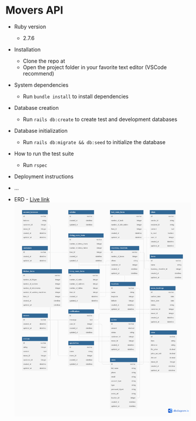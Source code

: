 # Movers API


* Ruby version
  - 2.7.6

* Installation

  - Clone the repo at [](movers)
  - Open the project folder in your favorite text editor (VSCode recommend)

* System dependencies
  - Run `bundle install` to install dependencies

* Database creation
  - Run `rails db:create` to create test and development databases

* Database initialization
  - Run `rails db:migrate && db:seed` to initialize the database

* How to run the test suite
  - Run `rspec`


* Deployment instructions

* ...


* ERD - [Live link](https://dbdiagram.io/d/6354f34a4709410195c0020b)
![ERD](./assets/moovers-erd.png)
